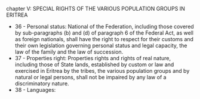 chapter V: SPECIAL RIGHTS OF THE VARIOUS POPULATION GROUPS IN ERITREA

<ul>
			<li>36 - Personal status: National of the Federation, including those covered by sub-paragraphs (b) and (d) of paragraph 6 of the Federal Act, as well as foreign nationals, shall have the right to respect for their customs and their own legislation governing personal status and legal capacity, the law of the family and the law of succession.<ul>
			</ul></li>			<li>37 - Properties right: Properties rights and rights of real nature, including those of State lands, established by custom or law and exercised in Eritrea by the tribes, the various population groups and by natural or legal persons, shall not be impaired by any law of a discriminatory nature.<ul>
			</ul></li>			<li>38 - Languages: <ul>
			</ul></li></ul>